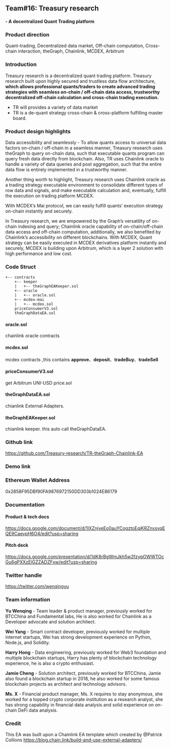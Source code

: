 ## Team#16: Treasury research
#### - A decentralized Quant Trading platform

### Product direction
Quant-trading, Decentralized data market, Off-chain computation, Cross-chain interaction, theGraph, Chainlink, MCDEX, Arbitrum

### Introduction
Treasury research is a decentralized quant trading platform. Treasury research built upon highly secured and trustless data flow architecture, **which allows professional quants/traders to create advanced trading strategies with seamless on-chain / off-chain data access, trustworthy decentralized off-chain calculation and cross-chain trading execution.**  

- TR will provides a variety of data market
- TR is a de-quant strategy cross-chain & cross-platform fulfilling master board.


### Product design highlights

Data accessibility and seamlessly - To allow quants access to universal data factors on-chain / off-chain in a seamless manner, Treasury research uses theGraph to query on-chain data, such that executable quants program can query fresh data directly from blockchain. Also, TR uses Chainlink oracle to handle a variety of data queries and post aggregation, such that the entire data flow is entirely implemented in a trustworthy manner.

Another thing worth to highlight, Treasury research uses Chainlink oracle as a trading strategy executable environment to consolidate different types of row data and signals, and make executable calculation and, eventually, fulfill the execution on trading platform MCDEX.

With MCDEX’s Mai protocol, we can easily fulfill quants’ execution strategy on-chain instantly and securely.

In Treasury research, we are empowered by
the Graph’s versatility of on-chain indexing and query;
Chainlink oracle capability of on-chain/off-chain data access and off-chain computation, additionally, we also benefited by Chainlink’s accessibility on different blockchains.
With MCDEX, Quant strategy can be easily executed in MCDEX derivatives platform instantly and securely, MCDEX is building upon Arbitrum, which is a layer 2 solution with high performance and low cost. 



### Code  Struct

```
+-- contracts
    +-- keeper
    |   +-- theGraphEAKeeper.sol
    +-- oracle
    |   +-- oracle.sol
    +-- mcdex-mai
    |   +-- mcdex.sol
    priceConsumerV3.sol
    theGraphDataEA.sol
```

#### **oracle.sol** 
chainlink oracle contracts

#### **mcdex.sol** 
mcdex contracts ,this contains **approve**、**deposit**、**tradeBuy**、**tradeSell**

#### **priceConsumerV3.sol**
get Arbitrum UNI-USD price.sol

#### **theGraphDataEA.sol**
chianlink External Adapters.

#### **theGraphEAKeeper.sol**
chianlink keeper. this auto call theGraphDataEA.




### Github link
https://github.com/Treasury-research/TR-theGraph-Chainlink-EA

### Demo link


### Ethereum Wallet Address
0x2858F95DBf90FA9876972150DD303b1024E86179

### Documentation
#### Product & tech docs
https://docs.google.com/document/d/1lXZnjveEo0auYCogztoEqjKRZnxsyqEQE9CaevpH6O4/edit?usp=sharing

#### Pitch deck
https://docs.google.com/presentation/d/1dK8rBgWmJkh5w2fzypOWWTOcGu6gPXXzElGZZADZFxw/edit?usp=sharing

### Twitter handle
https://twitter.com/wenqingyu


### Team information
**Yu Wenqing** - Team leader & product manager, previously worked for BTCChina and Fundamental labs, He is also worked for Chainlink as a Developer advocate and solution architect.

**Wei Yang** - Smart contract developer, previously worked for multiple internet startups, Wei has strong development experience on Python, Node.js, and Solidity.

**Harry Hong** - Data engineering, previously worked for Web3 foundation and multiple blockchain startups, Harry has plenty of blockchain technology experience, he is also a crypto enthusiast.

**Jamie Cheng** - Solution architect, previously worked for BTCChina, Jamie also found a blockchain startup in 2018, he also worked for some famous blockchain projects as architect and technology advisors.

**Ms. X** - Financial product manager, Ms. X requires to stay anonymous, she worked for a topped crypto corporate institution as a research analyst, she has strong capability in financial data analysis and solid experience on on-chain DeFi data analysis.




### Credit
This EA was built upon a Chainlink EA template which created by @Patrick Collions
https://blog.chain.link/build-and-use-external-adapters/